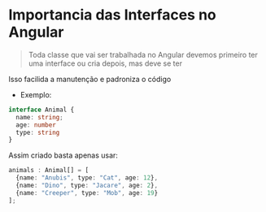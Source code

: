 # Importancia das Interfaces no Angular

> Toda classe que vai ser trabalhada no Angular devemos primeiro ter uma interface ou cria depois, mas deve se ter

Isso facilida a manutenção e padroniza o código

- Exemplo:
```typescript
interface Animal {
  name: string;
  age: number
  type: string
}
```

Assim criado basta apenas usar: 
```typescript
animals : Animal[] = [
  {name: "Anubis", type: "Cat", age: 12},
  {name: "Dino", type: "Jacare", age: 2},
  {name: "Creeper", type: "Mob", age: 19}
];
```